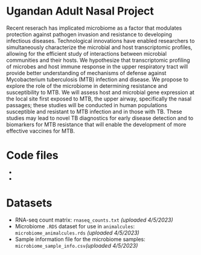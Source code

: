# Ugandan Adult Nasal Project
Recent reserach has implicated microbiome as a factor that modulates protection against pathogen invasion and resistance to developing infectious diseases. Technological innovations have enabled researchers to simultaneously characterize the microbial and host transcriptomic profiles, allowing for the efficient study of interactions between microbial communities and their hosts. We hypothesize that transcriptomic profiling of microbes and host immune response in the upper respiratory tract will provide better understanding of mechanisms of defense against Mycobacterium tuberculosis (MTB) infection and disease. We propose to explore the role of the microbiome in determining resistance and susceptibility to MTB. We will assess host and microbial gene expression at the local site first exposed to MTB, the upper airway, specifically the nasal passages; these studies will be conducted in human populations susceptible and resistant to MTB infection and in those with TB. These studies may lead to novel TB diagnostics for early disease detection and to biomarkers for MTB resistance that will enable the development of more effective vaccines for MTB.

# Code files
  +
  +

# Datasets
  + RNA-seq count matrix: `rnaseq_counts.txt` _(uploaded 4/5/2023)_
  + Microbiome `.RDS` dataset for use in `animalcules`: `microbiome_animalcules.rds` _(uploaded 4/5/2023)_
  + Sample information file for the microbiome samples: `microbiome_sample_info.csv`_(uploaded 4/5/2023)_
